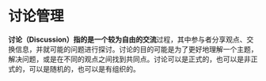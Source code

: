 # 讨论管理

**讨论（Discussion）**指的是一个较为自由的**交流**过程，其中参与者分享观点、交换信息，并就可能的问题进行探讨。讨论的目的可能是为了更好地理解一个主题，解决问题，或是在不同的观点之间找到共同点。讨论可以是正式的，也可以是非正式的，可以是随机的，也可以是有组织的。
